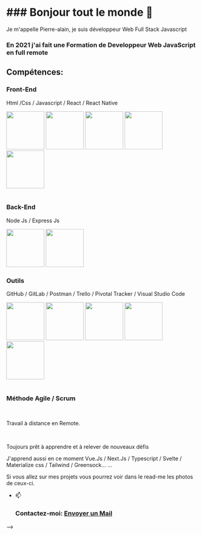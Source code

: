 
<h1>### Bonjour tout le monde 👋</h1>

<p>Je m'appelle Pierre-alain, je suis développeur Web Full Stack Javascript</p>

<div>
	<h3>En 2021 j'ai fait une Formation de Developpeur Web JavaScript en full remote</h3> 
	<h2>Compétences:</h2>
	<h3>Front-End</h3> 
	<p>Html /Css / Javascript / React / React Native  </p>
	

<div "display-flex=row" >
<img src="https://user-images.githubusercontent.com/90357014/149663075-5c232160-b80f-459f-ab55-5d6595c6a6c3.png" width="100" height="100"/>
<img src="https://user-images.githubusercontent.com/90357014/149663323-91b2ccc0-a78f-4f73-b70f-5367d3d3563e.png" width="100" height="100"/>
<img src="https://user-images.githubusercontent.com/90357014/149663420-27c78bfe-06ae-4b86-aa8b-10751c58e431.png" width="100" height="100"/>
<img src="https://user-images.githubusercontent.com/90357014/149663421-425fb3e7-1f3c-48a6-9b86-05217403ba29.png" width="100" height="100"/>
<img src="https://user-images.githubusercontent.com/90357014/149663423-cead7324-c214-463e-ba3a-f10529babb18.png" width="100" height="100"/>
</div>
</br>
<h3>Back-End</h3>
<p>Node Js / Express Js </p>
<div "display-flex=row" >
<img src="https://user-images.githubusercontent.com/90357014/149663443-92ad19be-c638-4321-9700-6b1bd67ad4a5.png" width="100" height="100"/>
<img src="https://user-images.githubusercontent.com/90357014/149663452-c2589102-1f01-4785-959f-5d7f5050d216.png" width="100" height="100"/>
</div>

<h3>Outils</h3>
<p>GitHub / GitLab / Postman / Trello / Pivotal Tracker / Visual Studio Code</p>
<div "display-flex=row" >
<img src="https://user-images.githubusercontent.com/90357014/149663496-c3945e35-a93e-406b-913b-a20f435cf44a.png" width="100" height="100"/>
<img src="https://user-images.githubusercontent.com/90357014/149663501-6c483ec9-960f-4432-a7f5-bf1ad5c58e5c.png" width="100" height="100"/>
<img src="https://user-images.githubusercontent.com/90357014/149664291-e7d505e4-99aa-4caf-9d7c-d8a144a273a0.png" width="100" height="100"/>
<img src="https://user-images.githubusercontent.com/90357014/149664052-b265ca46-4d85-4380-90f2-217d3296e5f1.png" width="100" height="100"/>
<img src="https://user-images.githubusercontent.com/90357014/149664533-4b0aedf7-4ae1-48f1-8400-838b3da7b95d.png" width="100" height="100"/>
</div>
</br>	
<h3>Méthode Agile / Scrum</h3>
</h3>
</br>
<p>
Travail à distance en Remote.
</p>
</br>
<p>
Toujours prêt à apprendre et à relever de nouveaux défis 
</p>
<p>J'apprend aussi en ce moment Vue.Js / Next.Js / Typescript / Svelte / Materialize css / Tailwind / Greensock... ...</h3>
<p>
Si vous allez sur mes projets vous pourrez voir dans le read-me les photos de ceux-ci.</div>
</p>


- 📫 <h3>Contactez-moi: <a href="mailto:p.laignelvergain@gmail.com">Envoyer un Mail</a></h3>

-->

<!-- <h3>Front-End</h3> 

<div "display-flex=row" >
<img src="https://user-images.githubusercontent.com/90357014/149663075-5c232160-b80f-459f-ab55-5d6595c6a6c3.png" width="100" height="100"/>
<img src="https://user-images.githubusercontent.com/90357014/149663323-91b2ccc0-a78f-4f73-b70f-5367d3d3563e.png" width="100" height="100"/>
<img src="https://user-images.githubusercontent.com/90357014/149663420-27c78bfe-06ae-4b86-aa8b-10751c58e431.png" width="100" height="100"/>
<img src="https://user-images.githubusercontent.com/90357014/149663421-425fb3e7-1f3c-48a6-9b86-05217403ba29.png" width="100" height="100"/>
<img src="https://user-images.githubusercontent.com/90357014/149663423-cead7324-c214-463e-ba3a-f10529babb18.png" width="100" height="100"/>
</div>





<h3>Back-End</h3>
<div "display-flex=row" >
<img src="https://user-images.githubusercontent.com/90357014/149663443-92ad19be-c638-4321-9700-6b1bd67ad4a5.png" width="100" height="100"/>
<img src="https://user-images.githubusercontent.com/90357014/149663452-c2589102-1f01-4785-959f-5d7f5050d216.png" width="100" height="100"/>
</div>




<h3>Outils</h3>
<div "display-flex=row" >
<img src="https://user-images.githubusercontent.com/90357014/149663496-c3945e35-a93e-406b-913b-a20f435cf44a.png" width="100" height="100"/>
<img src="https://user-images.githubusercontent.com/90357014/149663501-6c483ec9-960f-4432-a7f5-bf1ad5c58e5c.png" width="100" height="100"/>
<img src="https://user-images.githubusercontent.com/90357014/149664291-e7d505e4-99aa-4caf-9d7c-d8a144a273a0.png" width="100" height="100"/>
<img src="https://user-images.githubusercontent.com/90357014/149664052-b265ca46-4d85-4380-90f2-217d3296e5f1.png" width="100" height="100"/>
<img src="https://user-images.githubusercontent.com/90357014/149664533-4b0aedf7-4ae1-48f1-8400-838b3da7b95d.png" width="100" height="100"/>
</div>





 -->
